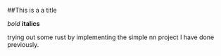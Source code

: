 ##This is a a title

*bold*
**italics**

trying out some rust by implementing the simple nn project I have done previously. 

